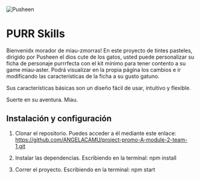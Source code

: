 ![Pusheen](https://www.google.com/url?sa=i&url=https%3A%2F%2Fwww.pngegg.com%2Fes%2Fpng-wgwbs&psig=AOvVaw1aBWcCiTMVI8Z1eCUArUAL&ust=1729709682646000&source=images&cd=vfe&opi=89978449&ved=0CBEQjRxqFwoTCLi8-erUookDFQAAAAAdAAAAABAE)

# PURR Skills

Bienvenidx morador de miau-zmorras!
En este proyecto de tintes pasteles, dirigido por Pusheen el dios cute de los gatos, usted puede personalizar su ficha de personaje purrrfecta con el kit mínimo para tener contento a su game miau-aster. 
Podrá visualizar en la propia página los cambios e ir modificando las características de la ficha a su gusto gatuno.

Sus características básicas son un diseño fácil de usar, intuitivo y flexible.

Suerte en su aventura. Miau.



## Instalación y configuración
1. Clonar el repositorio.
   Puedes acceder a él mediante este enlace:
   https://github.com/ANGELACAMU/project-promo-A-module-2-team-1.git
   
2. Instalar las dependencias.
   Escribiendo en la terminal:
   npm install
   
4. Correr el proyecto.
   Escribiendo en la terminal:
   npm start





